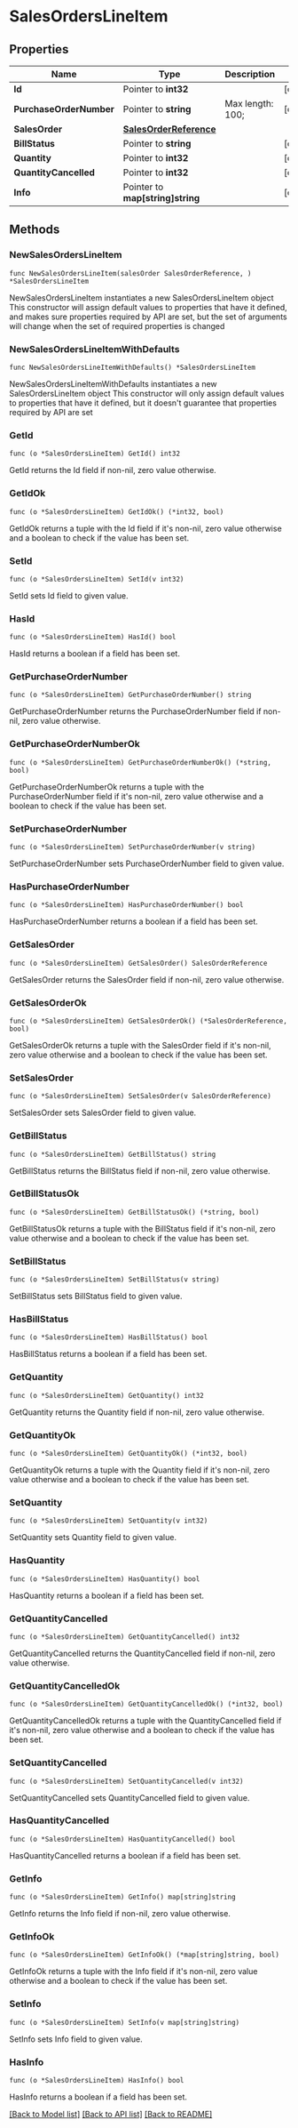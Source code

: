 # SalesOrdersLineItem

## Properties

Name | Type | Description | Notes
------------ | ------------- | ------------- | -------------
**Id** | Pointer to **int32** |  | [optional] 
**PurchaseOrderNumber** | Pointer to **string** |  Max length: 100; | [optional] 
**SalesOrder** | [**SalesOrderReference**](SalesOrderReference.md) |  | 
**BillStatus** | Pointer to **string** |  | [optional] 
**Quantity** | Pointer to **int32** |  | [optional] 
**QuantityCancelled** | Pointer to **int32** |  | [optional] 
**Info** | Pointer to **map[string]string** |  | [optional] 

## Methods

### NewSalesOrdersLineItem

`func NewSalesOrdersLineItem(salesOrder SalesOrderReference, ) *SalesOrdersLineItem`

NewSalesOrdersLineItem instantiates a new SalesOrdersLineItem object
This constructor will assign default values to properties that have it defined,
and makes sure properties required by API are set, but the set of arguments
will change when the set of required properties is changed

### NewSalesOrdersLineItemWithDefaults

`func NewSalesOrdersLineItemWithDefaults() *SalesOrdersLineItem`

NewSalesOrdersLineItemWithDefaults instantiates a new SalesOrdersLineItem object
This constructor will only assign default values to properties that have it defined,
but it doesn't guarantee that properties required by API are set

### GetId

`func (o *SalesOrdersLineItem) GetId() int32`

GetId returns the Id field if non-nil, zero value otherwise.

### GetIdOk

`func (o *SalesOrdersLineItem) GetIdOk() (*int32, bool)`

GetIdOk returns a tuple with the Id field if it's non-nil, zero value otherwise
and a boolean to check if the value has been set.

### SetId

`func (o *SalesOrdersLineItem) SetId(v int32)`

SetId sets Id field to given value.

### HasId

`func (o *SalesOrdersLineItem) HasId() bool`

HasId returns a boolean if a field has been set.

### GetPurchaseOrderNumber

`func (o *SalesOrdersLineItem) GetPurchaseOrderNumber() string`

GetPurchaseOrderNumber returns the PurchaseOrderNumber field if non-nil, zero value otherwise.

### GetPurchaseOrderNumberOk

`func (o *SalesOrdersLineItem) GetPurchaseOrderNumberOk() (*string, bool)`

GetPurchaseOrderNumberOk returns a tuple with the PurchaseOrderNumber field if it's non-nil, zero value otherwise
and a boolean to check if the value has been set.

### SetPurchaseOrderNumber

`func (o *SalesOrdersLineItem) SetPurchaseOrderNumber(v string)`

SetPurchaseOrderNumber sets PurchaseOrderNumber field to given value.

### HasPurchaseOrderNumber

`func (o *SalesOrdersLineItem) HasPurchaseOrderNumber() bool`

HasPurchaseOrderNumber returns a boolean if a field has been set.

### GetSalesOrder

`func (o *SalesOrdersLineItem) GetSalesOrder() SalesOrderReference`

GetSalesOrder returns the SalesOrder field if non-nil, zero value otherwise.

### GetSalesOrderOk

`func (o *SalesOrdersLineItem) GetSalesOrderOk() (*SalesOrderReference, bool)`

GetSalesOrderOk returns a tuple with the SalesOrder field if it's non-nil, zero value otherwise
and a boolean to check if the value has been set.

### SetSalesOrder

`func (o *SalesOrdersLineItem) SetSalesOrder(v SalesOrderReference)`

SetSalesOrder sets SalesOrder field to given value.


### GetBillStatus

`func (o *SalesOrdersLineItem) GetBillStatus() string`

GetBillStatus returns the BillStatus field if non-nil, zero value otherwise.

### GetBillStatusOk

`func (o *SalesOrdersLineItem) GetBillStatusOk() (*string, bool)`

GetBillStatusOk returns a tuple with the BillStatus field if it's non-nil, zero value otherwise
and a boolean to check if the value has been set.

### SetBillStatus

`func (o *SalesOrdersLineItem) SetBillStatus(v string)`

SetBillStatus sets BillStatus field to given value.

### HasBillStatus

`func (o *SalesOrdersLineItem) HasBillStatus() bool`

HasBillStatus returns a boolean if a field has been set.

### GetQuantity

`func (o *SalesOrdersLineItem) GetQuantity() int32`

GetQuantity returns the Quantity field if non-nil, zero value otherwise.

### GetQuantityOk

`func (o *SalesOrdersLineItem) GetQuantityOk() (*int32, bool)`

GetQuantityOk returns a tuple with the Quantity field if it's non-nil, zero value otherwise
and a boolean to check if the value has been set.

### SetQuantity

`func (o *SalesOrdersLineItem) SetQuantity(v int32)`

SetQuantity sets Quantity field to given value.

### HasQuantity

`func (o *SalesOrdersLineItem) HasQuantity() bool`

HasQuantity returns a boolean if a field has been set.

### GetQuantityCancelled

`func (o *SalesOrdersLineItem) GetQuantityCancelled() int32`

GetQuantityCancelled returns the QuantityCancelled field if non-nil, zero value otherwise.

### GetQuantityCancelledOk

`func (o *SalesOrdersLineItem) GetQuantityCancelledOk() (*int32, bool)`

GetQuantityCancelledOk returns a tuple with the QuantityCancelled field if it's non-nil, zero value otherwise
and a boolean to check if the value has been set.

### SetQuantityCancelled

`func (o *SalesOrdersLineItem) SetQuantityCancelled(v int32)`

SetQuantityCancelled sets QuantityCancelled field to given value.

### HasQuantityCancelled

`func (o *SalesOrdersLineItem) HasQuantityCancelled() bool`

HasQuantityCancelled returns a boolean if a field has been set.

### GetInfo

`func (o *SalesOrdersLineItem) GetInfo() map[string]string`

GetInfo returns the Info field if non-nil, zero value otherwise.

### GetInfoOk

`func (o *SalesOrdersLineItem) GetInfoOk() (*map[string]string, bool)`

GetInfoOk returns a tuple with the Info field if it's non-nil, zero value otherwise
and a boolean to check if the value has been set.

### SetInfo

`func (o *SalesOrdersLineItem) SetInfo(v map[string]string)`

SetInfo sets Info field to given value.

### HasInfo

`func (o *SalesOrdersLineItem) HasInfo() bool`

HasInfo returns a boolean if a field has been set.


[[Back to Model list]](../README.md#documentation-for-models) [[Back to API list]](../README.md#documentation-for-api-endpoints) [[Back to README]](../README.md)



